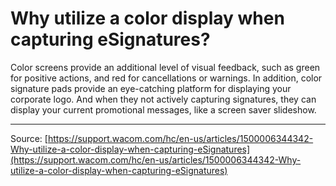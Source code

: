 # Why utilize a color display when capturing eSignatures?

Color screens provide an additional level of visual feedback, such as green for positive actions, and red for cancellations or warnings. In addition, color signature pads provide an eye-catching platform for displaying your corporate logo. And when they not actively capturing signatures, they can display your current promotional messages, like a screen saver slideshow.

---
Source: [https://support.wacom.com/hc/en-us/articles/1500006344342-Why-utilize-a-color-display-when-capturing-eSignatures](https://support.wacom.com/hc/en-us/articles/1500006344342-Why-utilize-a-color-display-when-capturing-eSignatures)
